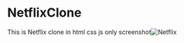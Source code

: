 # NetflixClone
This is Netflix clone in html css js only
screenshot![Netflix](https://github.com/Asadullah67801/NetflixClone/assets/123829636/6b5780b9-baea-4310-800e-3242c8d13832)

